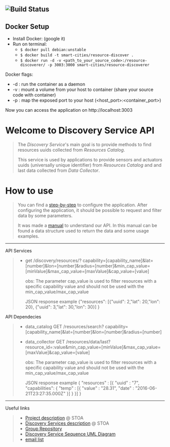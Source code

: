 ![Build Status](https://gitlab.com/smart-city-platform/discovery-service/badges/master/build.svg)
---

## Docker Setup                                                                    
                                                                                   
* Install Docker: (google it)                                                                                   
* Run on terminal: 
    * ```$ docker pull debian:unstable```           
    * ```$ docker build -t smart-cities/resource-discover .```
    * ```$ docker run -d -v <path_to_your_source_code>:/resource-discoverer/ -p 3003:3000 smart-cities/resource-discoverer```

Docker flags:

* -d : run the container as a daemon
* -v : mount a volume from your host to container (share your source code with container)
* -p : map the exposed port to your host (<host_port>:<container_port>)
                                                                                   
Now you can access the application on http://localhost:3003 

# Welcome to Discovery Service API

> The *Discovery Service*'s main goal is to provide methods to find resources uuids collected
from *Resources Catalog*.
>
> This service is used by applications to provide sensors and actuators uuids (universally unique identifier) from *Resources Catalog*
and and last data collected from *Data Collector*.

# How to use

> You can find a [step-by-step](https://gitlab.com/smart-city-platform/discovery-service/wikis/basic_setup) to configure the application.
After configuring the application, it should be possible to request and filter data by some parameters.
>
> It was made a [manual](https://social.stoa.usp.br/poo2016/projeto/grupo-5-middleware-cidade-inteligente) to understand our API. In this manual can be found a data structure used to return the data and some usage examples.

---
API Services

>* get /discovery/resources/? capability=[capability_name]&lat=[number]&lon=[number]&radius=[number]&min_cap_value=[minValue]&max_cap_value=[maxValue]&cap_value=[value]
>
>    obs: The parameter cap_value is used to filter resources with a specific capability value and should not be used with the min_cap_value/max_cap_value
>    
>    JSON response example  {"resources": [{"uuid": 2,"lat": 20,"lon": 20}, 
> 	                                      {"uuid": 3,"lat": 30,"lon": 30}]
>                           }

API Dependecies

>* data_catalog 		GET /resources/search? capability=[capability_name]&lat=[number]&lon=[number]&radius=[number]
>* data_collector	GET /resources/data/last?resource_id=:value&min_cap_value=[minValue]&max_cap_value=[maxValue]&cap_value=[value]
> 
>    obs: The parameter cap_value is used to filter resources with a specific capability value and should not be used with the min_cap_value/max_cap_value
>
>    JSON response example {  "resources" : [{ "uuid" : "7", "capabilities":
>                                { "temp" : [{ "value" : "28.31", "date" : "2016-06-21T23:27:35.000Z" }] } }] }

---
Useful links

>* [Project description](https://social.stoa.usp.br/poo2016/projeto/projeto-plataforma-cidades-inteligentes) @ STOA
>* [Discovery Services description](https://social.stoa.usp.br/poo2016/projeto/grupo-5-middleware-cidade-inteligente) @ STOA
>* [Group Repository](https://gitlab.com/groups/smart-city-platform)
>* [Discovery Service Sequence UML Diagram](doc/SequenceDiagram_v1.png)
>* [email list](https://groups.google.com/forum/#!forum/pci-lideres-equipe-de-organizacao-poo-ime-2016)
